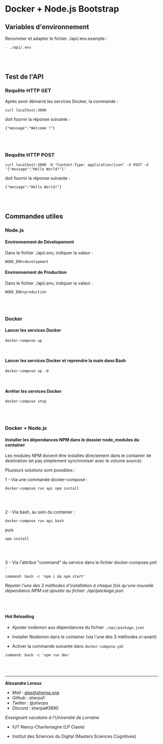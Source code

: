 # Docker + Node.js Bootstrap

## Variables d'environnement

Renommer et adapter le fichier ./api/.env.example :

```
- ./api/.env
```

<br>
<br>

## Test de l'API

### Requête HTTP GET

Après avoir démarré les services Docker, la commande :

`curl localhost:3000`

doit fournir la réponse suivante :

`{"message":"Welcome !"}`

<br>
<br>

### Requête HTTP POST

`curl localhost:3000 -H "Content-Type: application/json" -X POST -d '{"message":"Hello World!"}'`

doit fournir la réponse suivante :

`{"message":"Hello World!"}`

<br>
<br>

## Commandes utiles

### Node.js

#### Environnement de Dévelopement

Dans le fichier ./api/.env, indiquer la valeur :

`NODE_ENV=development`

#### Environnement de Production

Dans le fichier ./api/.env, indiquer la valeur :

`NODE_ENV=production`

<br>
<br>

### Docker

#### Lancer les services Docker

```
docker-compose up
```

<br>

#### Lancer les services Docker et reprendre la main dans Bash

```
docker-compose up -d
```

<br>

#### Arrêter les services Docker

```
docker-compose stop
```

<br>
<br>

### Docker + Node.js

#### Installer les dépendances NPM dans le dossier node_modules du container

Les modules NPM doivent être installés directement dans le container de destination (et pas simplement synchroniser avec le volume source).

Plusieurs solutions sont possibles :

1 - Via une commande docker-compose :

`docker-compose run api npm install`

<br>
<br>

2 - Via bash, au sein du container :

`docker-compose run api bash`

puis

`npm install`

<br>
<br>

3 - Via l'attribut "command" du service dans le fichier docker-compose.yml :

`command: bash -c 'npm i && npm start'`

_Répeter l'une des 3 méthodes d'installation à chaque fois qu'une nouvelle dépendance NPM est ajoutée au fichier ./api/package.json_

<br>
<br>

#### Hot Reloading

- Ajouter nodemon aux dépendances du fichier `./api/package.json`

- Installer Nodemon dans le container (via l'une des 3 méthodes ci-avant)

- Activer la commande suivante dans `docker-compose.yml`

`command: bash -c 'npm run dev'`

<br>
<br>

---

**Alexandre Leroux**

- _Mail_ : alex@sherpa.one
- _Github_ : sherpa1
- _Twitter_ : @_sherpa_
- _Discord_ : sherpa#3890

_Enseignant vacataire à l'Université de Lorraine_

- IUT Nancy-Charlemagne (LP Ciasie)

- Institut des Sciences du Digital (Masters Sciences Cognitives)
